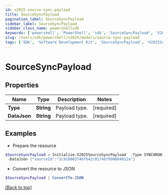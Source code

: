 ```yaml
---
id: v2025-source-sync-payload
title: SourceSyncPayload
pagination_label: SourceSyncPayload
sidebar_label: SourceSyncPayload
sidebar_class_name: powershellsdk
keywords: ['powershell', 'PowerShell', 'sdk', 'SourceSyncPayload', 'V2025SourceSyncPayload'] 
slug: /tools/sdk/powershell/v2025/models/source-sync-payload
tags: ['SDK', 'Software Development Kit', 'SourceSyncPayload', 'V2025SourceSyncPayload']
---
```



# SourceSyncPayload

## Properties

Name | Type | Description | Notes
------------ | ------------- | ------------- | -------------
**Type** | **String** | Payload type. | [required]
**DataJson** | **String** | Payload type. | [required]

## Examples

- Prepare the resource
```powershell
$SourceSyncPayload = Initialize-V2025SourceSyncPayload  -Type SYNCHRONIZE_SOURCE_ATTRIBUTES `
 -DataJson {"sourceId":"2c918083746f642c01746f990884012a"}
```

- Convert the resource to JSON
```powershell
$SourceSyncPayload | ConvertTo-JSON
```


[[Back to top]](#) 

